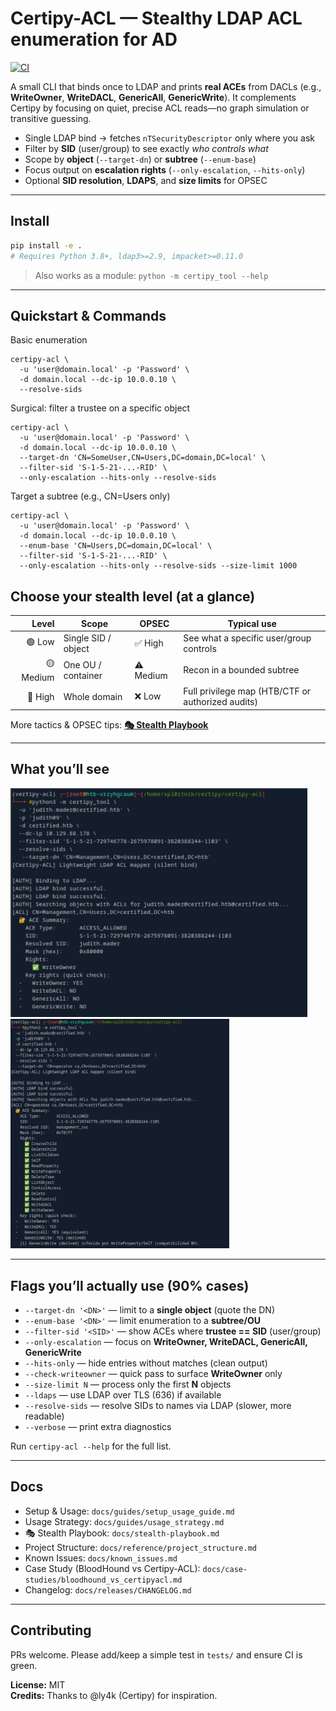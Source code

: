 # Certipy-ACL — Stealthy LDAP ACL enumeration for AD

[![CI](https://github.com/xploitnik/certipy-acl/actions/workflows/ci.yml/badge.svg)](https://github.com/xploitnik/certipy-acl/actions/workflows/ci.yml)

A small CLI that binds once to LDAP and prints **real ACEs** from DACLs (e.g., **WriteOwner**, **WriteDACL**, **GenericAll**, **GenericWrite**). It complements Certipy by focusing on quiet, precise ACL reads—no graph simulation or transitive guessing.

- Single LDAP bind → fetches `nTSecurityDescriptor` only where you ask  
- Filter by **SID** (user/group) to see exactly *who controls what*  
- Scope by **object** (`--target-dn`) or **subtree** (`--enum-base`)  
- Focus output on **escalation rights** (`--only-escalation`, `--hits-only`)  
- Optional **SID resolution**, **LDAPS**, and **size limits** for OPSEC  

---

## Install

```bash
pip install -e .
# Requires Python 3.8+, ldap3>=2.9, impacket>=0.11.0
```

> Also works as a module: `python -m certipy_tool --help`

---

## Quickstart & Commands
Basic enumeration
```
certipy-acl \
  -u 'user@domain.local' -p 'Password' \
  -d domain.local --dc-ip 10.0.0.10 \
  --resolve-sids
```

Surgical: filter a trustee on a specific object
```
certipy-acl \
  -u 'user@domain.local' -p 'Password' \
  -d domain.local --dc-ip 10.0.0.10 \
  --target-dn 'CN=SomeUser,CN=Users,DC=domain,DC=local' \
  --filter-sid 'S-1-5-21-...-RID' \
  --only-escalation --hits-only --resolve-sids
```

Target a subtree (e.g., CN=Users only)
```
certipy-acl \
  -u 'user@domain.local' -p 'Password' \
  -d domain.local --dc-ip 10.0.0.10 \
  --enum-base 'CN=Users,DC=domain,DC=local' \
  --filter-sid 'S-1-5-21-...-RID' \
  --only-escalation --hits-only --resolve-sids --size-limit 1000
```

## Choose your stealth level (at a glance)

| Level | Scope | OPSEC | Typical use |
|---:|---|---|---|
| 🟢 Low | Single SID / object | ✅ High | See what a specific user/group controls |
| 🟡 Medium | One OU / container | ⚠️ Medium | Recon in a bounded subtree |
| 🔴 High | Whole domain | ❌ Low | Full privilege map (HTB/CTF or authorized audits) |

More tactics & OPSEC tips: **[🎭 Stealth Playbook](docs/stealth-playbook.md)**

---

## What you’ll see

<a href="docs/images/acl_writeowner_judith_management.png">
  <img src="docs/images/acl_writeowner_judith_management.png" width="475" alt="WriteOwner over Management group">
</a>

<a href="docs/images/acl_Generic_All.png">
  <img src="docs/images/acl_Generic_All.png" width="350" alt="GenericAll example">
</a>

---

## Flags you’ll actually use (90% cases)

- `--target-dn '<DN>'` — limit to a **single object** (quote the DN)  
- `--enum-base '<DN>'` — limit enumeration to a **subtree/OU**  
- `--filter-sid '<SID>'` — show ACEs where **trustee == SID** (user/group)  
- `--only-escalation` — focus on **WriteOwner, WriteDACL, GenericAll, GenericWrite**  
- `--hits-only` — hide entries without matches (clean output)  
- `--check-writeowner` — quick pass to surface **WriteOwner** only  
- `--size-limit N` — process only the first **N** objects  
- `--ldaps` — use LDAP over TLS (636) if available  
- `--resolve-sids` — resolve SIDs to names via LDAP (slower, more readable)  
- `--verbose` — print extra diagnostics  

Run `certipy-acl --help` for the full list.

---

## Docs

- Setup & Usage: `docs/guides/setup_usage_guide.md`  
- Usage Strategy: `docs/guides/usage_strategy.md`  
- 🎭 Stealth Playbook: `docs/stealth-playbook.md`  
- Project Structure: `docs/reference/project_structure.md`  
- Known Issues: `docs/known_issues.md`  
- Case Study (BloodHound vs Certipy-ACL): `docs/case-studies/bloodhound_vs_certipyacl.md`  
- Changelog: `docs/releases/CHANGELOG.md`

---

## Contributing

PRs welcome. Please add/keep a simple test in `tests/` and ensure CI is green.

**License:** MIT  
**Credits:** Thanks to @ly4k (Certipy) for inspiration.










